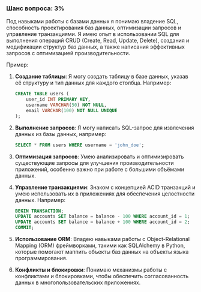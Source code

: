 ### Шанс вопроса: 3%

Под навыками работы с базами данных я понимаю владение SQL, способность проектирования баз данных, оптимизации запросов и управление транзакциями. Я имею опыт в использовании SQL для выполнения операций CRUD (Create, Read, Update, Delete), создания и модификации структур баз данных, а также написания эффективных запросов с оптимизацией производительности.

Пример:
1. **Создание таблицы**: Я могу создать таблицу в базе данных, указав её структуру и тип данных для каждого столбца. Например:
   ```sql
   CREATE TABLE users (
       user_id INT PRIMARY KEY,
       username VARCHAR(50) NOT NULL,
       email VARCHAR(100) NOT NULL UNIQUE
   );
   ```

2. **Выполнение запросов**: Я могу написать SQL-запрос для извлечения данных из базы данных, например:
   ```sql
   SELECT * FROM users WHERE username = 'john_doe';
   ```

3. **Оптимизация запросов**: Умею анализировать и оптимизировать существующие запросы для улучшения производительности приложений, особенно важно при работе с большими объёмами данных.

4. **Управление транзакциями**: Знаком с концепцией ACID транзакций и умею использовать их в приложениях для обеспечения целостности данных. Например:
   ```sql
   BEGIN TRANSACTION;
   UPDATE accounts SET balance = balance - 100 WHERE account_id = 1;
   UPDATE accounts SET balance = balance + 100 WHERE account_id = 2;
   COMMIT;
   ```

5. **Использование ORM**: Владею навыками работы с Object-Relational Mapping (ORM) фреймворками, такими как SQLAlchemy в Python, которые помогают маппить объекты баз данных на объекты языка программирования.

6. **Конфликты и блокировки**: Понимаю механизмы работы с конфликтами и блокировками, чтобы обеспечить согласованность данных в многопользовательских приложениях.